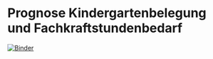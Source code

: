 # Prognose Kindergartenbelegung und Fachkraftstundenbedarf

[![Binder](https://mybinder.org/badge_logo.svg)](https://hub.gke.mybinder.org/user/spatiumensura-k-arten_occupancy-0hywbxa4/notebooks/occupancy.ipynb)    